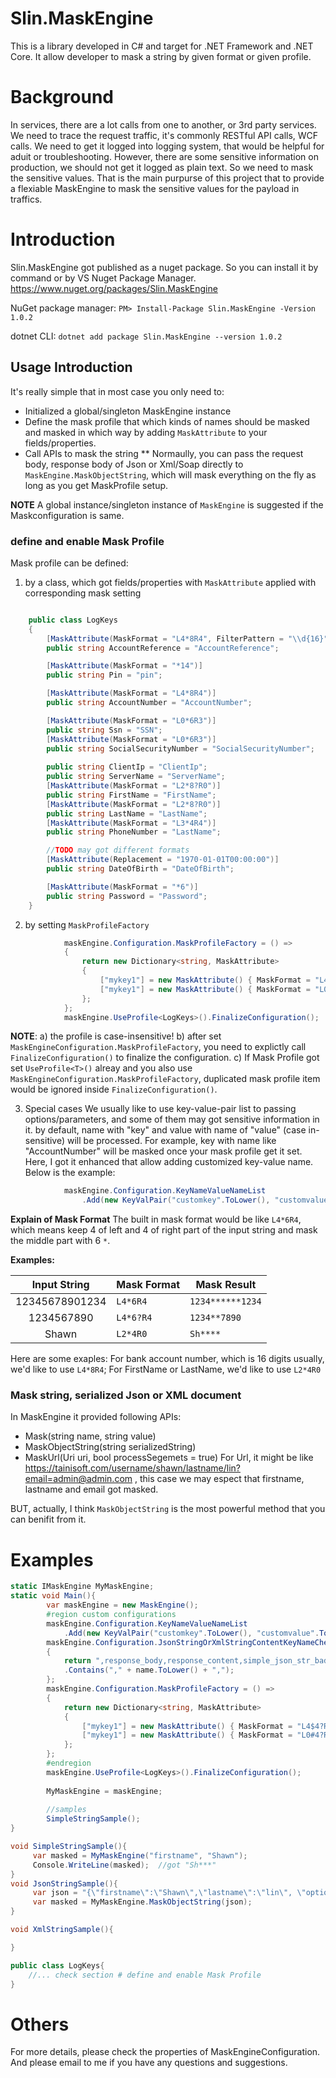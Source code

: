# Slin.MaskEngine
This is a library developed in C# and target for .NET Framework and .NET Core. It allow developer to mask a string by given format or given profile.

# Background
In services, there are a lot calls from one to another, or 3rd party services. We need to trace the request traffic, it's commonly RESTful API calls, WCF calls. We need to get it logged into logging system, that would be helpful for aduit or troubleshooting. However, there are some sensitive information on production, we should not get it logged as plain text. So we need to mask the sensitive values. That is the main purpurse of this project that to provide a flexiable MaskEngine to mask the sensitive values for the payload in traffics.

# Introduction
Slin.MaskEngine got published as a nuget package. So you can install it by command or by VS Nuget Package Manager.
https://www.nuget.org/packages/Slin.MaskEngine

NuGet package manager:
`PM> Install-Package Slin.MaskEngine -Version 1.0.2`

dotnet CLI:
`dotnet add package Slin.MaskEngine --version 1.0.2	`

## Usage Introduction
It's really simple that in most case you only need to:
* Initialized a global/singleton MaskEngine instance
* Define the mask profile that which kinds of names should be masked and masked in which way by adding `MaskAttribute` to your fields/properties.
* Call APIs to mask the string
** Normaully, you can pass the request body, response body of Json or Xml/Soap directly to `MaskEngine.MaskObjectString`, which will mask everything on the fly as long as you get MaskProfile setup.

**NOTE** A global instance/singleton instance of `MaskEngine` is suggested if the Maskconfiguration is same.

### define and enable Mask Profile
Mask profile can be defined:
1. by a class, which got fields/properties with `MaskAttribute` applied with corresponding mask setting
```csharp

    public class LogKeys
    {
        [MaskAttribute(MaskFormat = "L4*8R4", FilterPattern = "\\d{16}")]
        public string AccountReference = "AccountReference";

        [MaskAttribute(MaskFormat = "*14")]
        public string Pin = "pin";

        [MaskAttribute(MaskFormat = "L4*8R4")]
        public string AccountNumber = "AccountNumber";

        [MaskAttribute(MaskFormat = "L0*6R3")]
        public string Ssn = "SSN";
        [MaskAttribute(MaskFormat = "L0*6R3")]
        public string SocialSecurityNumber = "SocialSecurityNumber";
        
        public string ClientIp = "ClientIp";
        public string ServerName = "ServerName";
        [MaskAttribute(MaskFormat = "L2*8?R0")]
        public string FirstName = "FirstName";
        [MaskAttribute(MaskFormat = "L2*8?R0")]
        public string LastName = "LastName";
        [MaskAttribute(MaskFormat = "L3*4R4")]
        public string PhoneNumber = "LastName";

        //TODO may got different formats
        [MaskAttribute(Replacement = "1970-01-01T00:00:00")]
        public string DateOfBirth = "DateOfBirth";

        [MaskAttribute(MaskFormat = "*6")]
        public string Password = "Password";
    }
```

2. by setting `MaskProfileFactory`

```csharp
            maskEngine.Configuration.MaskProfileFactory = () =>
            {
                return new Dictionary<string, MaskAttribute>
                {
                    ["mykey1"] = new MaskAttribute() { MaskFormat = "L4$4?R4" },
                    ["mykey1"] = new MaskAttribute() { MaskFormat = "L0#4?R0" },
                };
            };
            maskEngine.UseProfile<LogKeys>().FinalizeConfiguration();
```
**NOTE**: a) the profile is case-insensitive! b) after set `MaskEngineConfiguration.MaskProfileFactory`, you need to explictly call `FinalizeConfiguration()` to finalize the configuration. c) If Mask Profile got set `UseProfile<T>()` alreay and you also use `MaskEngineConfiguration.MaskProfileFactory`, duplicated mask profile item would be ignored inside `FinalizeConfiguration()`.

3. Special cases
We usually like to use key-value-pair list to passing options/parameters, and some of them may got sensitive information in it. by default, name with "key" and value with name of "value" (case in-sensitive) will be processed. For example, key with name like "AccountNumber" will be masked once your mask profile get it set.
Here, I got it enhanced that allow adding customized key-value name. Below is the example:

```csharp
            maskEngine.Configuration.KeyNameValueNameList
                .Add(new KeyValPair("customkey".ToLower(), "customvalue".ToLower()));
```

**Explain of Mask Format**
The built in mask format would be like `L4*6R4`, which means keep 4 of left and 4 of right part of the input string and mask the middle part with 6 `*`. 

**Examples:**

|Input String|Mask Format|Mask Result|
|:---:|-------|--------|
|12345678901234| `L4*6R4` | `1234******1234` |
|1234567890| `L4*6?R4` | `1234**7890` |
|Shawn| `L2*4R0` | `Sh****` |

Here are some exaples:
For bank account number, which is 16 digits usually, we'd like to use `L4*8R4`;
For FirstName or LastName, we'd like to use `L2*4R0`

### Mask string, serialized Json or XML document
In MaskEngine it provided following APIs:
* Mask(string name, string value)
* MaskObjectString(string serializedString)
* MaskUrl(Uri uri, bool processSegemets = true)
For Url, it might be like https://tainisoft.com/username/shawn/lastname/lin?email=admin@admin.com , this case we may espect that firstname, lastname and email got masked.

BUT, actually, I think `MaskObjectString` is the most powerful method that you can benifit from it.

# Examples

```csharp
static IMaskEngine MyMaskEngine;
static void Main(){
        var maskEngine = new MaskEngine();
        #region custom configurations
        maskEngine.Configuration.KeyNameValueNameList
            .Add(new KeyValPair("customkey".ToLower(), "customvalue".ToLower()));
        maskEngine.Configuration.JsonStringOrXmlStringContentKeyNameChecker = (name, context) =>
        {
            return ",response_body,response_content,simple_json_str_bad,simple_xml_str_bad,simple_xml_kvp_str_bad,"
            .Contains("," + name.ToLower() + ",");
        };
        maskEngine.Configuration.MaskProfileFactory = () =>
        {
            return new Dictionary<string, MaskAttribute>
            {
                ["mykey1"] = new MaskAttribute() { MaskFormat = "L4$4?R4" },
                ["mykey1"] = new MaskAttribute() { MaskFormat = "L0#4?R0" },
            };
        };
        #endregion
        maskEngine.UseProfile<LogKeys>().FinalizeConfiguration();
        
        MyMaskEngine = maskEngine;
        
        //samples
        SimpleStringSample();
}

void SimpleStringSample(){
     var masked = MyMaskEngine("firstname", "Shawn");
     Console.WriteLine(masked);  //got "Sh***"
}
void JsonStringSample(){
     var json = "{\"firstname\":\"Shawn\",\"lastname\":\"lin\", \"options\":[{\"key\":\"ssn\",\"value\":\"123456789\"}]}";
     var masked = MyMaskEngine.MaskObjectString(json);
}

void XmlStringSample(){

}

public class LogKeys{
    //... check section # define and enable Mask Profile
}

```

# Others
For more details, please check the properties of MaskEngineConfiguration. And please email to me if you have any questions and suggestions.
